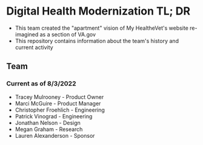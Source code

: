 # Digital Health Modernization TL; DR
- This team created the "apartment" vision of My HealtheVet's website re-imagined as a section of VA.gov
- This repository contains information about the team's history and current activity

## Team
### Current as of 8/3/2022
- Tracey Mulrooney - Product Owner
- Marci McGuire - Product Manager
- Christopher Froehlich - Engineering
- Patrick Vinograd - Engineering
- Jonathan Nelson - Design
- Megan Graham - Research
- Lauren Alexanderson - Sponsor

